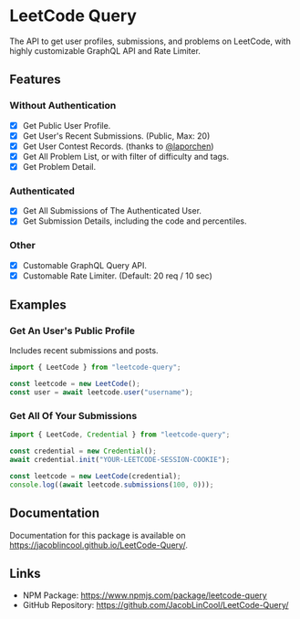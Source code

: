 # LeetCode Query

The API to get user profiles, submissions, and problems on LeetCode, with highly customizable GraphQL API and Rate Limiter.

## Features

### Without Authentication

- [x] Get Public User Profile.
- [x] Get User's Recent Submissions. (Public, Max: 20)
- [x] Get User Contest Records. (thanks to [@laporchen](https://github.com/laporchen))
- [x] Get All Problem List, or with filter of difficulty and tags.
- [x] Get Problem Detail.

### Authenticated

- [x] Get All Submissions of The Authenticated User.
- [x] Get Submission Details, including the code and percentiles.

### Other

- [x] Customable GraphQL Query API.
- [x] Customable Rate Limiter. (Default: 20 req / 10 sec)

## Examples

### Get An User's Public Profile

Includes recent submissions and posts.

```typescript
import { LeetCode } from "leetcode-query";

const leetcode = new LeetCode();
const user = await leetcode.user("username");
```

### Get All Of Your Submissions

```typescript
import { LeetCode, Credential } from "leetcode-query";

const credential = new Credential();
await credential.init("YOUR-LEETCODE-SESSION-COOKIE");

const leetcode = new LeetCode(credential);
console.log((await leetcode.submissions(100, 0)));
```

## Documentation

Documentation for this package is available on <https://jacoblincool.github.io/LeetCode-Query/>.

## Links

- NPM Package: <https://www.npmjs.com/package/leetcode-query>
- GitHub Repository: <https://github.com/JacobLinCool/LeetCode-Query/>
